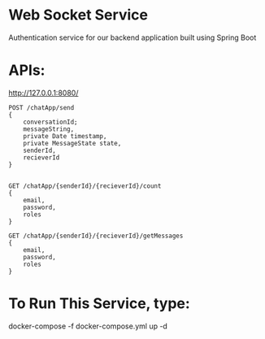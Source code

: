 # Web Socket Service
Authentication service for our backend application built using Spring Boot

# APIs:
http://127.0.0.1:8080/

    POST /chatApp/send
    {
        conversationId;
        messageString,
        private Date timestamp,
        private MessageState state,
        senderId,
        recieverId
    }
    

    GET /chatApp/{senderId}/{recieverId}/count
    {
        email,
        password,
        roles
    }

    GET /chatApp/{senderId}/{recieverId}/getMessages
    {
        email,
        password,
        roles
    }


# To Run This Service, type:
docker-compose -f docker-compose.yml up -d